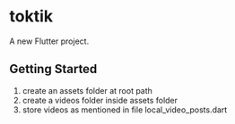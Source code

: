 # toktik

A new Flutter project.

## Getting Started

1. create an assets folder at root path
2. create a videos folder inside assets folder 
3. store videos as mentioned in file local_video_posts.dart